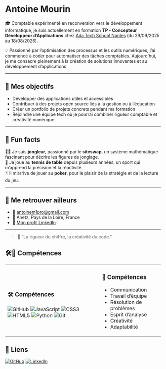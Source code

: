 # Antoine Mourin

🎓 Comptable expérimenté en reconversion vers le développement informatique, je suis actuellement en formation **TP - Concepteur Développeur d’Applications** chez [Ada Tech School Nantes](https://adatechschool.fr/) (du 29/09/2025 au 18/08/2026).

💡 Passionné par l’optimisation des processus et les outils numériques, j’ai commencé à coder pour automatiser des tâches comptables. Aujourd’hui, je me consacre pleinement à la création de solutions innovantes et au développement d’applications.

---

## 🎯 Mes objectifs

- Développer des applications utiles et accessibles  
- Contribuer à des projets open source liés à la gestion ou à l’éducation  
- Créer un portfolio de projets concrets pendant ma formation  
- Rejoindre une équipe tech où je pourrai combiner rigueur comptable et créativité numérique  

---

## 🌱 Fun facts

🤹‍♂️ Je suis **jongleur**, passionné par le **siteswap**, un système mathématique fascinant pour décrire les figures de jonglage.  
🏓 Je joue au **tennis de table** depuis plusieurs années, un sport qui m’apprend la précision et la réactivité.  
🃏 Il m’arrive de jouer au **poker**, pour le plaisir de la stratégie et de la lecture du jeu.

---

## 🔗 Me retrouver ailleurs

- 📧 [antoinem1pro@gmail.com](mailto:antoinem1pro@gmail.com)  
- 📍 Anetz, Pays de la Loire, France  
- 💼 [Mon profil LinkedIn](https://www.linkedin.com/in/antoine-mourin-0033ab233/)  

---

> 🚀 “La rigueur du chiffre, la créativité du code.”

## 🛠️🤝 Compétences 
<table><tr>
<td>
<h3>🛠️ Compétences</h3>
<div>
<img alt="GitHub" src="https://img.shields.io/badge/GitHub-181717?style=flat&logo=github&logoColor=white" />
<img alt="JavaScript" src="https://img.shields.io/badge/JavaScript-F7DF1E?style=flat&logo=javascript&logoColor=white" />
<img alt="CSS3" src="https://img.shields.io/badge/CSS3-1572B6?style=flat&logo=css3&logoColor=white" />
<img alt="HTML5" src="https://img.shields.io/badge/HTML5-E34F26?style=flat&logo=html5&logoColor=white" />
<img alt="Python" src="https://img.shields.io/badge/Python-3776AB?style=flat&logo=python&logoColor=white" />
<img alt="Git" src="https://img.shields.io/badge/Git-F05032?style=flat&logo=git&logoColor=white" />
</div>
</td>
<td>
<h3>🤝 Compétences</h3>
<ul>
<li>Communication</li>
<li>Travail d’équipe</li>
<li>Résolution de problèmes</li>
<li>Esprit d’analyse</li>
<li>Créativité</li>
<li>Adaptabilité</li>
</ul>
</td>
</tr></table>

## 🔗 Liens
[![GitHub](https://img.shields.io/badge/GitHub-181717?logo=github&logoColor=white)](https://github.com/Atefoub)
[![LinkedIn](https://img.shields.io/badge/LinkedIn-0A66C2?logo=linkedin&logoColor=white)](https://www.linkedin.com/in/antoine-mourin-0033ab233/)
